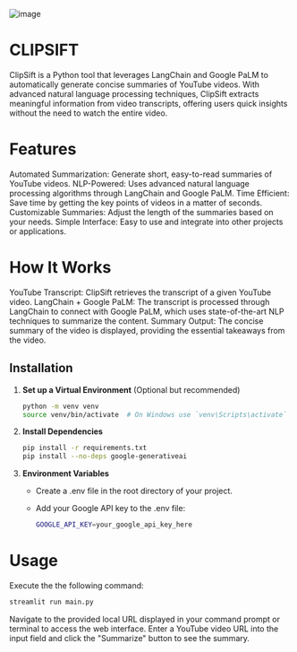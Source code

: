 
![image](https://github.com/user-attachments/assets/da2e68d0-3b43-4742-8763-019e17dac313)


# CLIPSIFT

ClipSift is a Python tool that leverages LangChain and Google PaLM to automatically generate concise summaries of YouTube videos. With advanced natural language processing techniques, ClipSift extracts meaningful information from video transcripts, offering users quick insights without the need to watch the entire video.

# Features

Automated Summarization: Generate short, easy-to-read summaries of YouTube videos.
NLP-Powered: Uses advanced natural language processing algorithms through LangChain and Google PaLM.
Time Efficient: Save time by getting the key points of videos in a matter of seconds.
Customizable Summaries: Adjust the length of the summaries based on your needs.
Simple Interface: Easy to use and integrate into other projects or applications.

# How It Works

YouTube Transcript: ClipSift retrieves the transcript of a given YouTube video.
LangChain + Google PaLM: The transcript is processed through LangChain to connect with Google PaLM, which uses state-of-the-art NLP techniques to summarize the content.
Summary Output: The concise summary of the video is displayed, providing the essential takeaways from the video.

## Installation

 

  1. **Set up a Virtual Environment** (Optional but recommended)

     ```bash
     python -m venv venv
     source venv/bin/activate  # On Windows use `venv\Scripts\activate`
     ```

  2. **Install Dependencies**

     ```bash
     pip install -r requirements.txt
     pip install --no-deps google-generativeai
     ```

  3. **Environment Variables**
     - Create a .env file in the root directory of your project.
     - Add your Google API key to the .env file:

       ```bash
       GOOGLE_API_KEY=your_google_api_key_here
       ```

# Usage

Execute the the following command:
```bash
streamlit run main.py
````

Navigate to the provided local URL displayed in your command prompt or terminal to access the web interface. Enter a YouTube video URL into the input field and click the "Summarize" button to see the summary.
